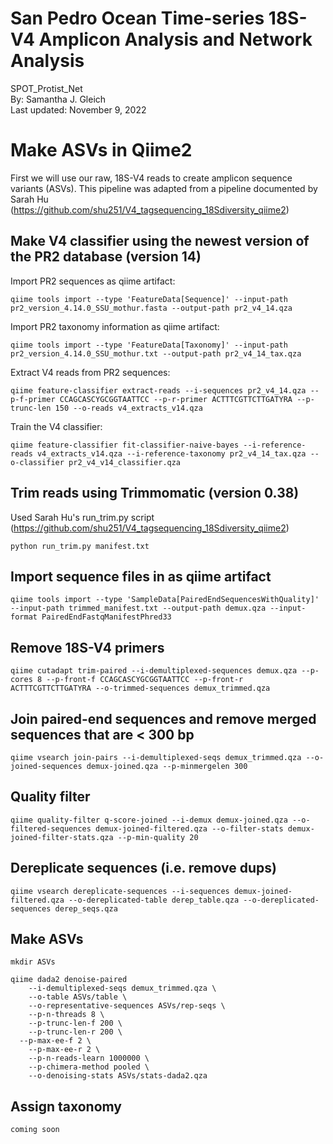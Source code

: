 # San Pedro Ocean Time-series 18S-V4 Amplicon Analysis and Network Analysis
SPOT_Protist_Net  
By: Samantha J. Gleich  
Last updated: November 9, 2022  
  
# Make ASVs in Qiime2
First we will use our raw, 18S-V4 reads to create amplicon sequence variants (ASVs). This pipeline was adapted from a pipeline documented by Sarah Hu (https://github.com/shu251/V4_tagsequencing_18Sdiversity_qiime2)
## Make V4 classifier using the newest version of the PR2 database (version 14)
Import PR2 sequences as qiime artifact:
```
qiime tools import --type 'FeatureData[Sequence]' --input-path pr2_version_4.14.0_SSU_mothur.fasta --output-path pr2_v4_14.qza
```
Import PR2 taxonomy information as qiime artifact: 
```
qiime tools import --type 'FeatureData[Taxonomy]' --input-path pr2_version_4.14.0_SSU_mothur.txt --output-path pr2_v4_14_tax.qza
```
Extract V4 reads from PR2 sequences:
```
qiime feature-classifier extract-reads --i-sequences pr2_v4_14.qza --p-f-primer CCAGCASCYGCGGTAATTCC --p-r-primer ACTTTCGTTCTTGATYRA --p-trunc-len 150 --o-reads v4_extracts_v14.qza
```
Train the V4 classifier: 
```
qiime feature-classifier fit-classifier-naive-bayes --i-reference-reads v4_extracts_v14.qza --i-reference-taxonomy pr2_v4_14_tax.qza --o-classifier pr2_v4_v14_classifier.qza
```
## Trim reads using Trimmomatic (version 0.38)
Used Sarah Hu's run_trim.py script (https://github.com/shu251/V4_tagsequencing_18Sdiversity_qiime2)
```
python run_trim.py manifest.txt
```
## Import sequence files in as qiime artifact
```
qiime tools import --type 'SampleData[PairedEndSequencesWithQuality]' --input-path trimmed_manifest.txt --output-path demux.qza --input-format PairedEndFastqManifestPhred33
```
## Remove 18S-V4 primers 
```
qiime cutadapt trim-paired --i-demultiplexed-sequences demux.qza --p-cores 8 --p-front-f CCAGCASCYGCGGTAATTCC --p-front-r ACTTTCGTTCTTGATYRA --o-trimmed-sequences demux_trimmed.qza
```
## Join paired-end sequences and remove merged sequences that are < 300 bp
```
qiime vsearch join-pairs --i-demultiplexed-seqs demux_trimmed.qza --o-joined-sequences demux-joined.qza --p-minmergelen 300
```
## Quality filter
```
qiime quality-filter q-score-joined --i-demux demux-joined.qza --o-filtered-sequences demux-joined-filtered.qza --o-filter-stats demux-joined-filter-stats.qza --p-min-quality 20
```
## Dereplicate sequences (i.e. remove dups)
```
qiime vsearch dereplicate-sequences --i-sequences demux-joined-filtered.qza --o-dereplicated-table derep_table.qza --o-dereplicated-sequences derep_seqs.qza
```
## Make ASVs
```
mkdir ASVs

qiime dada2 denoise-paired
	--i-demultiplexed-seqs demux_trimmed.qza \
	--o-table ASVs/table \
	--o-representative-sequences ASVs/rep-seqs \
	--p-n-threads 8 \
	--p-trunc-len-f 200 \
	--p-trunc-len-r 200 \
  --p-max-ee-f 2 \
	--p-max-ee-r 2 \
	--p-n-reads-learn 1000000 \
	--p-chimera-method pooled \
	--o-denoising-stats ASVs/stats-dada2.qza
  ```
  ## Assign taxonomy 
  ```
  coming soon
  ```
